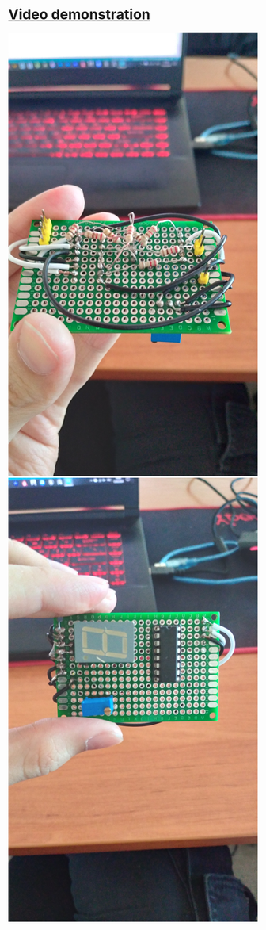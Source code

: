 # [Video demonstration](https://drive.google.com/file/d/1zR8kQ691rqH9UF39kHXYVasTRkQDLcmh/view?usp=sharing)


![image](shield1.jpg)
![image](shield2.jpg)

